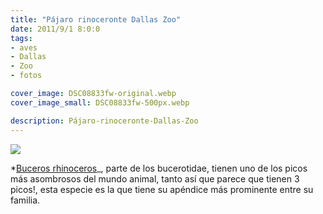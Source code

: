 ```yaml
---
title: "Pájaro rinoceronte Dallas Zoo"
date: 2011/9/1 8:0:0
tags: 
- aves
- Dallas
- Zoo
- fotos

cover_image: DSC08833fw-original.webp
cover_image_small: DSC08833fw-500px.webp

description: Pájaro-rinoceronte-Dallas-Zoo
---
```



[![](DSC08833fw)](DSC08833fw-original.webp)

*<a href="https://en.wikipedia.org/wiki/Rhinoceros_Hornbill">Buceros rhinoceros</a>_, parte de los bucerotidae, tienen uno de los picos más asombrosos del mundo animal, tanto así que parece que tienen 3 picos!, esta especie es la que tiene su apéndice más prominente entre su familia.
